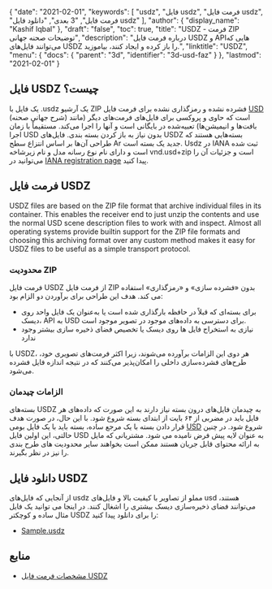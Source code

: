 {
  "date": "2021-02-01",
  "keywords": [
"usdz",
"فایل usdz",
"فرمت فایل usdz",
"فرمت فایل",
"3 بعدی",
"دانلود فایل usdz"
],
  "author": {
    "display_name": "Kashif Iqbal"
},
  "draft": "false",
  "toc": true,
  "title": "USDZ - فرمت ZIP توضیحات صحنه جهانی",
  "description": "درباره فرمت فایل USDZ و APIهایی که می‌توانند فایل‌های USDZ را باز کرده و ایجاد کنند، بیاموزید.",
  "linktitle": "USDZ",
  "menu": {
    "docs": {
      "parent": "3d",
      "identifier": "3d-usd-faz"
}
},
  "lastmod": "2021-02-01"
}

## فایل USDZ چیست؟

یک فایل با .usdz یک آرشیو ZIP فشرده نشده و رمزگذاری نشده برای فرمت فایل [USD](/3d/usd/) (شرح جهانی صحنه) است که حاوی و پروکسی برای فایل‌های فرمت‌های دیگر (مانند بافت‌ها و انیمیشن‌ها) تعبیه‌شده در بایگانی است و آنها را اجرا می‌کند. مستقیماً با زمان اجرا USD بدون نیاز به باز کردن بسته بندی. فایل‌های USDZ بسته‌هایی هستند که طراحی آن‌ها بر اساس انتزاع سطح Ar جدید یک بسته است. Usdz در IANA ثبت شده است و دارای نام نوع رسانه مدل و نام زیرشاخه vnd.usd+zip است و جزئیات آن را می‌توانید در [IANA registration page](https://www.iana.org/assignments/media-types/model/vnd.usdz+zip) پیدا کنید.

## فرمت فایل USDZ

USDZ files are based on the ZIP file format that archive individual files in its container. This enables the receiver end to just unzip the contents and use the normal USD scene description files to work with and inspect. Almost all operating systems provide builtin support for the ZIP file formats and choosing this archiving format over any custom method makes it easy for USDZ files to be useful as a simple transport protocol.

### محدودیت ZIP

فرمت فایل USDZ از فرمت فایل ZIP بدون «فشرده سازی» و «رمزگذاری» استفاده می کند. هدف این طراحی برای برآوردن دو الزام بود:

 * برای بسته‌ای که قبلاً در حافظه بارگذاری شده است یا به‌عنوان یک فایل واحد روی دیسک، API به USD برای دسترسی به داده‌های موجود در تصویر موجود است.
 * نیازی به استخراج فایل ها روی دیسک یا تخصیص فضای ذخیره سازی بیشتر وجود ندارد

با USDZ، هر دوی این الزامات برآورده می‌شوند، زیرا اکثر فرمت‌های تصویری خود، طرح‌های فشرده‌سازی داخلی را امکان‌پذیر می‌کنند که در نتیجه اندازه فایل فشرده می‌شود.

### الزامات چیدمان

بسته‌های USDZ به چیدمان فایل‌های درون بسته نیاز دارند به این صورت که داده‌های هر فایل باید در مضربی از ۶۴ بایت از ابتدای بسته شروع شود. با این حال، در صورت هدف قرار دادن بسته با یک مرجع ساده، بسته باید با یک فایل بومی [USD](/3d/usd/) شروع شود. در چنین حالتی، این اولین فایل USD به عنوان لایه پیش فرض نامیده می شود. مشتریانی که مایل به ارائه محتوای قابل جریان هستند ممکن است بخواهند سایر محدودیت های طرح بندی را نیز در نظر بگیرند.

## دانلود فایل USDZ
از آنجایی که فایل‌های usdz مملو از تصاویر با کیفیت بالا و فایل‌های usd هستند، می‌توانند فضای ذخیره‌سازی دیسک بیشتری را اشغال کنند. در اینجا می توانید یک فایل مثال ساده و کوچکتر USDZ را برای دانلود پیدا کنید:

- [Sample.usdz](../sample.usdz)

## منابع

* [مشخصات فرمت فایل USDZ](https://openusd.org/release/spec_usdz.html)


